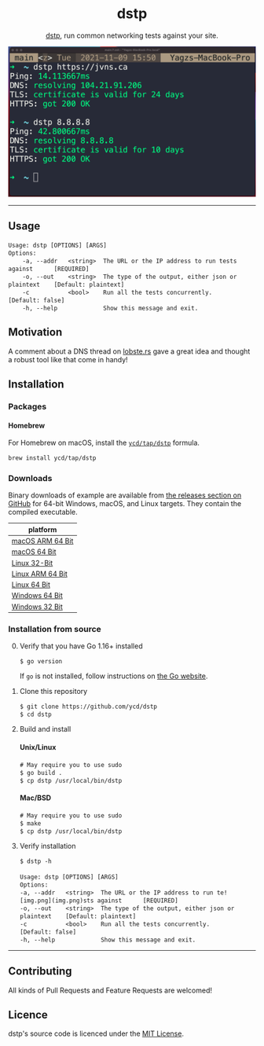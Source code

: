 <div align="center">
<h1>dstp</h1>

[dstp](https://github.com/ycd/dstp), run common networking tests against your site.

![dstp gif](assets/img.png)

</div>


---

## Usage

```
Usage: dstp [OPTIONS] [ARGS]
Options:
	-a, --addr   <string>  The URL or the IP address to run tests against      [REQUIRED]
	-o, --out    <string>  The type of the output, either json or plaintext    [Default: plaintext] 
	-c           <bool>    Run all the tests concurrently.                     [Default: false]
	-h, --help             Show this message and exit.
```

## Motivation

A comment about a DNS thread
on [lobste.rs](https://lobste.rs/s/qtsklv/how_do_you_tell_if_problem_is_caused_by_dns#c_1nqkdp) gave a great idea and
thought a robust tool like that come in handy!

## Installation

### Packages

#### Homebrew

For Homebrew on macOS, install the [`ycd/tap/dstp`](https://github.com/ycd/homebrew-tap#readme) formula.

```zsh
brew install ycd/tap/dstp
```

### Downloads

Binary downloads of example are available from [the releases section on GitHub](https://github.com/ycd/dstp/releases/)
for 64-bit Windows, macOS, and Linux targets. They contain the compiled executable.

| platform     |
| ----------- | 
| [macOS ARM 64 Bit](https://github.com/ycd/dstp/releases/download/v0.1.2/dstp_0.1.2_darwin_arm64.tar.gz)
| [macOS 64 Bit](https://github.com/ycd/dstp/releases/download/v0.1.2/dstp_0.1.2_darwin_x86_64.tar.gz)
| [Linux 32-Bit](https://github.com/ycd/dstp/releases/download/v0.1.2/dstp_0.1.2_linux_i386.tar.gz)
| [Linux ARM 64 Bit](https://github.com/ycd/dstp/releases/download/v0.1.2/dstp_0.1.2_linux_arm64.tar.gz)
| [Linux 64 Bit](https://github.com/ycd/dstp/releases/download/v0.1.2/dstp_0.1.2_linux_x86_64.tar.gz)
| [Windows 64 Bit](https://github.com/ycd/dstp/releases/download/v0.1.2/dstp_0.1.2_windows_x86_64.zip)
| [Windows 32 Bit](https://github.com/ycd/dstp/releases/download/v0.1.2/dstp_0.1.2_windows_i386.zip)

### Installation from source

0. Verify that you have Go 1.16+ installed

   ```
   $ go version
   ```

   If `go` is not installed, follow instructions on [the Go website](https://golang.org/doc/install).

1. Clone this repository

   ```
   $ git clone https://github.com/ycd/dstp 
   $ cd dstp
   ```

2. Build and install

   #### Unix/Linux
   ```
   # May require you to use sudo
   $ go build .
   $ cp dstp /usr/local/bin/dstp
   ```
   
   #### Mac/BSD
   ```
   # May require you to use sudo
   $ make
   $ cp dstp /usr/local/bin/dstp
   ```
   
3. Verify installation

   ```
   $ dstp -h 

   Usage: dstp [OPTIONS] [ARGS]
   Options:
   -a, --addr   <string>  The URL or the IP address to run te![img.png](img.png)sts against      [REQUIRED]
   -o, --out    <string>  The type of the output, either json or plaintext    [Default: plaintext]
   -c           <bool>    Run all the tests concurrently.                     [Default: false]
   -h, --help             Show this message and exit.
   ```

---

## Contributing

All kinds of Pull Requests and Feature Requests are welcomed!

## Licence

dstp's source code is licenced under the [MIT License](https://choosealicense.com/licenses/mit/).
